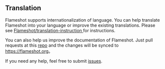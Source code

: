 ## Translation
Flameshot supports internationalization of language. You can help translate Flameshot into your language or improve the existing translations. Please see [Flameshot/translation-instruction
](https://github.com/flameshot-org/translation-instruction) for instructions.

You can also help us improve the documentation of Flameshot. Just pull requests at  this [repo](https://github.com/flameshot-org/flameshot-org.github.io) and the changes will be synced to <https://flameshot.org>。

If you need any help, feel free to submit [issues](https://github.com/flameshot-org/translation-instruction/issues).